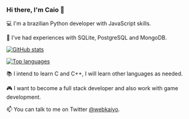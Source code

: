### Hi there, I'm Caio 👋

💻 I'm a brazilian Python developer with JavaScript skills.

💾 I've had experiences with SQLite, PostgreSQL and MongoDB.


[![GitHub stats](https://github-readme-stats.vercel.app/api?username=webkaiyo&theme=dracula)](https://github.com/webkaiyo)

[![Top languages](https://github-readme-stats.vercel.app/api/top-langs/?username=webkaiyo&theme=onedark)](https://github.com/webkaiyo)

📚 I intend to learn C and C++, I will learn other languages ​​as needed.

🎮 I want to become a full stack developer and also work with game development.

📫 You can talk to me on Twitter [@webkaiyo](https://twitter.com/webkaiyo).

<!--
**webkaiyo/webkaiyo** is a ✨ _special_ ✨ repository because its `README.md` (this file) appears on your GitHub profile.

Here are some ideas to get you started:

- 🔭 I’m currently working on ...
- 🌱 I’m currently learning ...
- 👯 I’m looking to collaborate on ...
- 🤔 I’m looking for help with ...
- 💬 Ask me about ...
- 📫 How to reach me: ...
- 😄 Pronouns: ...
- ⚡ Fun fact: ...
-->
